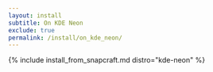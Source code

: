 ```yaml
---
layout: install
subtitle: On KDE Neon
exclude: true
permalink: /install/on_kde_neon/
---
```


{% include install_from_snapcraft.md distro="kde-neon" %}
